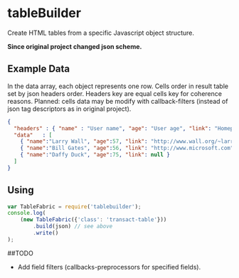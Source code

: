 tableBuilder
============

Create HTML tables from a specific Javascript object structure.

**Since original project changed json scheme.**

## Example Data

In the data array, each object represents one row.
Cells order in result table set by json headers order. Headers key are equal cells key for coherence reasons.
Planned: cells data may be modify with callback-filters (instead of json tag descriptors as in original project).


```json
{
  "headers" : { "name" : "User name", "age": "User age", "link": "Homepage" },
  "data"   : [
    { "name":"Larry Wall", "age":57, "link": "http://www.wall.org/~larry/" },
    { "name":"Bill Gates", "age":56, "link": "http://www.microsoft.com" },
    { "name":"Daffy Duck", "age":75, "link": null }
  ]
}
```
## Using

```javascript
var TableFabric = require('tablebuilder');
console.log(
    (new TableFabric({'class': 'transact-table'}))
        .build(json) // see above
        .write()
);
```

##TODO
* Add field filters (callbacks-preprocessors for specified fields).
